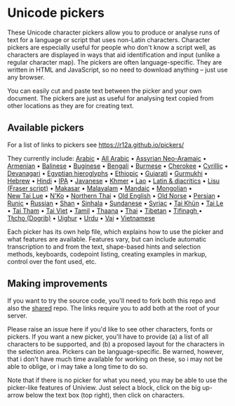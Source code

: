 # Unicode pickers

These Unicode character pickers allow you to produce or analyse runs of text for a language or script that uses non-Latin characters. Character pickers are especially useful for people who don't know a script well, as characters are displayed in ways that aid identification and input (unlike a regular character map). The pickers are often language-specific. They are written in HTML and JavaScript, so no need to download anything – just use any browser. 

You can easily cut and paste text between the picker and your own document. The pickers are just as useful for analysing text copied from other locations as they are for creating text.

## Available pickers

For a list of links to pickers see https://r12a.github.io/pickers/

They currently include:
    <span><a href="arabic/">Arabic</a></span> •
    <span><a href="arabicblock/">All&nbsp;Arabic</a></span> •
    <span><a href="aramaic/">Assyrian&nbsp;Neo-Aramaic</a></span> •
    <span><a href="armenian/">Armenian</a></span> •
    <span><a href="balinese/">Balinese</a></span> •
    <span><a href="buginese/">Buginese</a></span> •
    <span><a href="bengali/">Bengali</a></span> •
    <span><a href="burmese/">Burmese</a></span> •
    <span><a href="cherokee/">Cherokee</a></span> •
    <span><a href="cyrillic/">Cyrillic</a></span> •
    <span><a href="devanagari/">Devanagari</a></span> •
    <span><a href="egyptian/">Egyptian&nbsp;hieroglyphs</a></span> •
    <span><a href="ethiopic/">Ethiopic</a></span> •
    <span><a href="gujarati/">Gujarati</a></span> •
    <span><a href="gurmukhi/">Gurmukhi</a></span> •
    <span><a href="hebrew/">Hebrew</a></span> •
    <span><a href="hindi/">Hindi</a></span> •
    <span><a href="ipa/">IPA</a></span> •
    <span><a href="javanese/">Javanese</a></span> •
    <span><a href="khmer/">Khmer</a></span> •
    <span><a href="lao/">Lao</a></span> •
    <span><a href="latin/">Latin&nbsp;&amp;&nbsp;diacritics</a></span> •
    <span><a href="lisu/">Lisu (Fraser script)</a></span> •
    <span><a href="makasar/">Makasar</a></span> •
    <span><a href="malayalam/">Malayalam</a></span> •
    <span><a href="mandaic/">Mandaic</a></span> •
    <span><a href="mongolian/">Mongolian</a></span> •
    <span><a href="newtailue/">New&nbsp;Tai&nbsp;Lue</a></span> •
    <span><a href="nko/">N'Ko</a></span> •
    <span><a href="northernthai/">Northern&nbsp;Thai</a></span> •
    <span><a href="oldenglish/">Old&nbsp;English</a></span> •
    <span><a href="oldnorse/">Old&nbsp;Norse</a></span> •
    <span><a href="persian/">Persian</a></span> •
    <span><a href="runic/">Runic</a></span> •
    <span><a href="russian/">Russian</a></span> •
    <span><a href="shan/">Shan</a></span> •
    <span><a href="sinhala/">Sinhala</a></span> •
    <span><a href="sundanese/">Sundanese</a></span> •
    <span><a href="syriac/">Syriac</a></span> •
    <span><a href="taikhuen/">Tai&nbsp;Khün</a></span> •
    <span><a href="taile/">Tai&nbsp;Le</a></span> •
    <span><a href="taitham/">Tai&nbsp;Tham</a></span> •
    <span><a href="taiviet/">Tai&nbsp;Viet</a></span> •
    <span><a href="tamil/">Tamil</a></span> •
    <span><a href="thaana/">Thaana</a></span> •
    <span><a href="thai/">Thai</a></span> •
    <span><a href="tibetan/">Tibetan</a></span> •
    <span><a href="tifinagh/">Tifinagh </a></span> •
    <span><a href="tlicho/">Tłı̨chǫ&nbsp;(Dogrib)</a></span> •
    <span><a href="uighur/">Uighur</a></span> •
    <span><a href="urdu/">Urdu</a></span> •
    <span><a href="vai/">Vai</a></span> •
    <span><a href="vietnamese/">Vietnamese</a></span>

Each picker has its own help file, which explains how to use the picker and what features are available. Features vary, but can include automatic transcription to and from the text, shape-based hints and selection methods, keyboards, codepoint listing, creating examples in markup, control over the font used, etc.

## Making improvements

If you want to try the source code, you'll need to fork both this repo and also the [shared](https://github.com/r12a/shared) repo. The links require you to add both at the root of your server.

Please raise an issue here if you'd like to see other characters, fonts or pickers. If you want a new picker, you'll have to provide (a) a list of all characters to be supported, and (b) a proposed layout for the characters in the selection area. Pickers can be language-specific. Be warned, however, that i don't have much time available for working on these, so i may not be able to oblige, or i may take a long time to do so.

Note that if there is no picker for what you need, you may be able to use the picker-like features of Uniview. Just select a block, click on the big up-arrow below the text box (top right), then click on characters.
